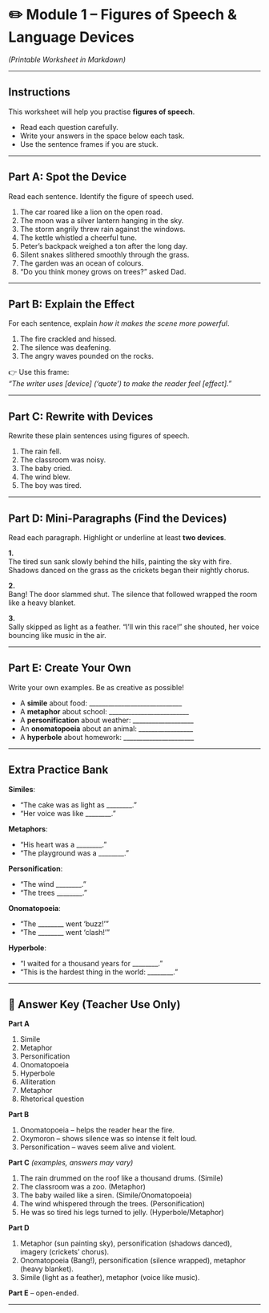 # ✏️ Module 1 – Figures of Speech & Language Devices  
*(Printable Worksheet in Markdown)*

---

## Instructions  
This worksheet will help you practise **figures of speech**.  
- Read each question carefully.  
- Write your answers in the space below each task.  
- Use the sentence frames if you are stuck.  

---

## Part A: Spot the Device  
Read each sentence. Identify the figure of speech used.  

1. The car roared like a lion on the open road.  
2. The moon was a silver lantern hanging in the sky.  
3. The storm angrily threw rain against the windows.  
4. The kettle whistled a cheerful tune.  
5. Peter’s backpack weighed a ton after the long day.  
6. Silent snakes slithered smoothly through the grass.  
7. The garden was an ocean of colours.  
8. “Do you think money grows on trees?” asked Dad.  

---

## Part B: Explain the Effect  
For each sentence, explain *how it makes the scene more powerful*.  

1. The fire crackled and hissed.  
2. The silence was deafening.  
3. The angry waves pounded on the rocks.  

👉 Use this frame:  
*“The writer uses [device] (‘quote’) to make the reader feel [effect].”*  

---

## Part C: Rewrite with Devices  
Rewrite these plain sentences using figures of speech.  

1. The rain fell.  
2. The classroom was noisy.  
3. The baby cried.  
4. The wind blew.  
5. The boy was tired.  

---

## Part D: Mini-Paragraphs (Find the Devices)  
Read each paragraph. Highlight or underline at least **two devices**.  

**1.**  
The tired sun sank slowly behind the hills, painting the sky with fire. Shadows danced on the grass as the crickets began their nightly chorus.  

**2.**  
Bang! The door slammed shut. The silence that followed wrapped the room like a heavy blanket.  

**3.**  
Sally skipped as light as a feather. “I’ll win this race!” she shouted, her voice bouncing like music in the air.  

---

## Part E: Create Your Own  
Write your own examples. Be as creative as possible!  

- A **simile** about food: _____________________________  
- A **metaphor** about school: _________________________  
- A **personification** about weather: ___________________  
- An **onomatopoeia** about an animal: _________________  
- A **hyperbole** about homework: ______________________  

---

## Extra Practice Bank  

**Similes**:  
- “The cake was as light as ________.”  
- “Her voice was like ________.”  

**Metaphors**:  
- “His heart was a ________.”  
- “The playground was a ________.”  

**Personification**:  
- “The wind ________.”  
- “The trees ________.”  

**Onomatopoeia**:  
- “The ________ went ‘buzz!’”  
- “The ________ went ‘clash!’”  

**Hyperbole**:  
- “I waited for a thousand years for ________.”  
- “This is the hardest thing in the world: ________.”  

---

## 📝 Answer Key (Teacher Use Only)

**Part A**  
1. Simile  
2. Metaphor  
3. Personification  
4. Onomatopoeia  
5. Hyperbole  
6. Alliteration  
7. Metaphor  
8. Rhetorical question  

**Part B**  
1. Onomatopoeia – helps the reader hear the fire.  
2. Oxymoron – shows silence was so intense it felt loud.  
3. Personification – waves seem alive and violent.  

**Part C** *(examples, answers may vary)*  
1. The rain drummed on the roof like a thousand drums. (Simile)  
2. The classroom was a zoo. (Metaphor)  
3. The baby wailed like a siren. (Simile/Onomatopoeia)  
4. The wind whispered through the trees. (Personification)  
5. He was so tired his legs turned to jelly. (Hyperbole/Metaphor)  

**Part D**  
1. Metaphor (sun painting sky), personification (shadows danced), imagery (crickets’ chorus).  
2. Onomatopoeia (Bang!), personification (silence wrapped), metaphor (heavy blanket).  
3. Simile (light as a feather), metaphor (voice like music).  

**Part E** – open-ended.  

---
